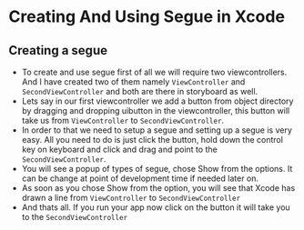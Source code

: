 # Creating And Using Segue in Xcode

## Creating a segue

- To create and use segue first of all we will require two viewcontrollers. And I have created two of them namely `ViewController` and `SecondViewController` and both are there in storyboard as well.
- Lets say in our first viewcontroller we add a button from object directory by dragging and dropping uibutton in the viewcontroller, this button will take us from `ViewController` to `SecondViewController`.
- In order to that we need to setup a segue and setting up a segue is very easy. All you need to do is just click the button, hold down the control key on keyboard and click and drag and point to the `SecondViewController`.
- You will see a popup of types of segue, chose Show from the options. It can be change at point of development time if needed later on.
- As soon as you chose Show from the option, you will see that Xcode has drawn a line from `ViewController` to `SecondViewController`
- And thats all. If you run your app now click on the button it will take you to the `SecondViewController`



